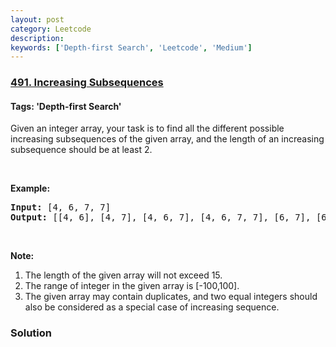 ```yaml
---
layout: post
category: Leetcode
description: 
keywords: ['Depth-first Search', 'Leetcode', 'Medium']
---
```

### [491. Increasing Subsequences](https://leetcode.com/problems/increasing-subsequences)

#### Tags: 'Depth-first Search'

<div class="content__u3I1 question-content__JfgR"><div><p>Given an integer array, your task is to find all the different possible increasing subsequences of the given array, and the length of an increasing subsequence should be at least 2.</p>
<p> </p>
<p><b>Example:</b></p>
<pre><b>Input:</b> [4, 6, 7, 7]
<b>Output:</b> [[4, 6], [4, 7], [4, 6, 7], [4, 6, 7, 7], [6, 7], [6, 7, 7], [7,7], [4,7,7]]
</pre>
<p> </p>
<p><b>Note:</b></p>
<ol>
<li>The length of the given array will not exceed 15.</li>
<li>The range of integer in the given array is [-100,100].</li>
<li>The given array may contain duplicates, and two equal integers should also be considered as a special case of increasing sequence.</li>
</ol>
</div></div>

### Solution
